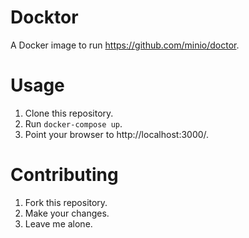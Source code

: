 # Docktor

A Docker image to run https://github.com/minio/doctor.

# Usage

1. Clone this repository.
2. Run `docker-compose up`.
3. Point your browser to http://localhost:3000/.

# Contributing

1. Fork this repository.
2. Make your changes.
3. Leave me alone.
